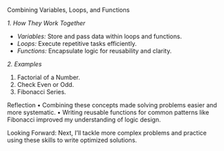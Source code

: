  Combining Variables, Loops, and Functions  

 *1. How They Work Together*  
- *Variables:* Store and pass data within loops and functions.  
- *Loops:* Execute repetitive tasks efficiently.  
- *Functions:* Encapsulate logic for reusability and clarity.  

*2. Examples*  
1. Factorial of a Number.
2. Check Even or Odd.
3. Fibonacci Series.
 
Reflection
	•	Combining these concepts made solving problems easier and more systematic.
	•	Writing reusable functions for common patterns like Fibonacci improved my understanding of logic design.

Looking Forward:
Next, I’ll tackle more complex problems and practice using these skills to write optimized solutions.
